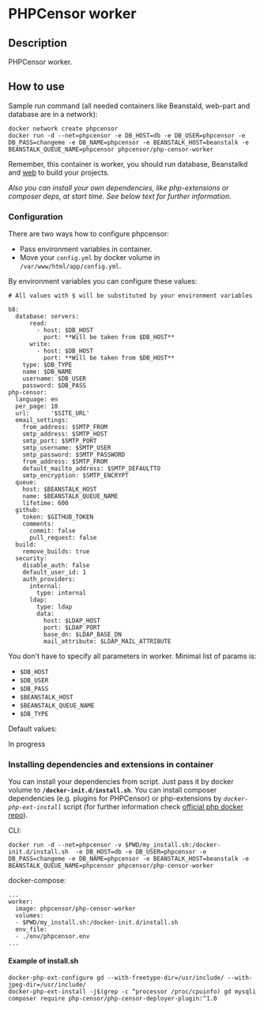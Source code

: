 # PHPCensor worker

## Description

PHPCensor worker.

## How to use

Sample run command (all needed containers like Beanstald, web-part and database are in a network):

```
docker network create phpcensor
docker run -d --net=phpcensor -e DB_HOST=db -e DB_USER=phpcensor -e DB_PASS=changeme -e DB_NAME=phpcensor -e BEANSTALK_HOST=beanstalk -e BEANSTALK_QUEUE_NAME=phpcensor phpcensor/php-censor-worker
```

Remember, this container is worker, you should run database, 
Beanstalkd and [web](https://github.com/php-censor/docker-php-censor/tree/master/worker) to build your projects.

*Also you can install your own dependencies, like php-extensions or composer deps, at start time. See below text for further information.*

### Configuration

There are two ways how to configure phpcensor:

* Pass environment variables in container.  
* Move your `config.yml` by docker volume in `/var/www/html/app/config.yml`.  

By environment variables you can configure these values:

```
# All values with $ will be substituted by your environment variables

b8:
  database: servers:
      read:
        - host: $DB_HOST
          port: **Will be taken from $DB_HOST**
      write:
        - host: $DB_HOST
          port: **Will be taken from $DB_HOST**
    type: $DB_TYPE
    name: $DB_NAME
    username: $DB_USER
    password: $DB_PASS
php-censor:
  language: en
  per_page: 10
  url:      '$SITE_URL'
  email_settings:
    from_address: $SMTP_FROM
    smtp_address: $SMTP_HOST
    smtp_port: $SMTP_PORT
    smtp_username: $SMTP_USER
    smtp_password: $SMTP_PASSWORD
    from_address: $SMTP_FROM
    default_mailto_address: $SMTP_DEFAULTTO
    smtp_encryption: $SMTP_ENCRYPT
  queue:
    host: $BEANSTALK_HOST
    name: $BEANSTALK_QUEUE_NAME
    lifetime: 600
  github:
    token: $GITHUB_TOKEN
    comments:
      commit: false
      pull_request: false
  build:
    remove_builds: true
  security:
    disable_auth: false
    default_user_id: 1
    auth_providers:
      internal:
        type: internal
      ldap:
        type: ldap
        data:
          host: $LDAP_HOST
          port: $LDAP_PORT
          base_dn: $LDAP_BASE_DN
          mail_attribute: $LDAP_MAIL_ATTRIBUTE
``` 

You don't have to specify all parameters in worker. Minimal list of params is:

* `$DB_HOST`
* `$DB_USER`
* `$DB_PASS`
* `$BEANSTALK_HOST`
* `$BEANSTALK_QUEUE_NAME`
* `$DB_TYPE`

Default values:

In progress

### Installing dependencies and extensions in container

You can install your dependencies from script. Just pass it by docker volume to **`/docker-init.d/install.sh`**. You can install composer dependencies (e.g. plugins for PHPCensor) or php-extensions by *`docker-php-ext-install`* script (for further information check [official php docker repo](https://hub.docker.com/_/php/)).

CLI:

```
docker run -d --net=phpcensor -v $PWD/my_install.sh:/docker-init.d/install.sh  -e DB_HOST=db -e DB_USER=phpcensor -e DB_PASS=changeme -e DB_NAME=phpcensor -e BEANSTALK_HOST=beanstalk -e BEANSTALK_QUEUE_NAME=phpcensor phpcensor/php-censor-worker
```

docker-compose:

```
...
worker:
  image: phpcensor/php-censor-worker
  volumes:
  - $PWD/my_install.sh:/docker-init.d/install.sh
  env_file:
  - ./env/phpcensor.env
...
```

#### Example of install.sh

```
docker-php-ext-configure gd --with-freetype-dir=/usr/include/ --with-jpeg-dir=/usr/include/
docker-php-ext-install -j$(grep -c ^processor /proc/cpuinfo) gd mysqli 
composer require php-censor/php-censor-deployer-plugin:^1.0
```
